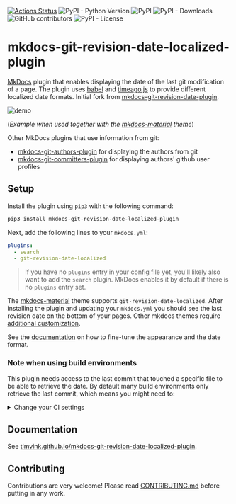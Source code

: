 [![Actions Status](https://github.com/timvink/mkdocs-git-revision-date-localized-plugin/workflows/pytest/badge.svg)](https://github.com/timvink/mkdocs-git-revision-date-localized-plugin/actions)
![PyPI - Python Version](https://img.shields.io/pypi/pyversions/mkdocs-git-revision-date-localized-plugin)
![PyPI](https://img.shields.io/pypi/v/mkdocs-git-revision-date-localized-plugin)
![PyPI - Downloads](https://img.shields.io/pypi/dm/mkdocs-git-revision-date-localized-plugin)
![GitHub contributors](https://img.shields.io/github/contributors/timvink/mkdocs-git-revision-date-localized-plugin)
![PyPI - License](https://img.shields.io/pypi/l/mkdocs-git-revision-date-localized-plugin)

# mkdocs-git-revision-date-localized-plugin

[MkDocs](https://www.mkdocs.org/) plugin that enables displaying the date of the last git modification of a page. The plugin uses [babel](https://github.com/python-babel/babel/tree/master/babel) and [timeago.js](https://github.com/hustcc/timeago.js) to provide different localized date formats. Initial fork from [mkdocs-git-revision-date-plugin](https://github.com/zhaoterryy/mkdocs-git-revision-date-plugin).

![demo](https://github.com/timvink/mkdocs-git-revision-date-localized-plugin/raw/master/demo_screencast.gif)

(*Example when used together with the [mkdocs-material](https://github.com/squidfunk/mkdocs-material) theme*)

Other MkDocs plugins that use information from git:

- [mkdocs-git-authors-plugin](https://github.com/timvink/mkdocs-git-authors-plugin) for displaying the authors from git
- [mkdocs-git-committers-plugin](https://github.com/byrnereese/mkdocs-git-committers-plugin) for displaying authors' github user profiles

## Setup

Install the plugin using `pip3` with the following command:

```bash
pip3 install mkdocs-git-revision-date-localized-plugin
```

Next, add the following lines to your `mkdocs.yml`:

```yaml
plugins:
  - search
  - git-revision-date-localized
```

> If you have no `plugins` entry in your config file yet, you'll likely also want to add the `search` plugin. MkDocs enables it by default if there is no `plugins` entry set.

The [mkdocs-material](https://squidfunk.github.io/mkdocs-material/) theme supports `git-revision-date-localized`. After installing the plugin and updating your `mkdocs.yml` you should see the last revision date on the bottom of your pages. Other mkdocs themes require [additional customization](https://timvink.github.io/mkdocs-git-revision-date-localized-plugin/howto/override-a-theme/).

See the [documentation](https://timvink.github.io/mkdocs-git-revision-date-localized-plugin/index.html) on how to fine-tune the appearance and the date format.

### Note when using build environments

This plugin needs access to the last commit that touched a specific file to be able to retrieve the date. By default many build environments only retrieve the last commit, which means you might need to:

<details>
  <summary>Change your CI settings</summary>
    <ul>
      <li>github actions: set <code>fetch-depth</code> to <code>0</code> (<a href="https://github.com/actions/checkout">docs</a>)</li>
      <li>gitlab runners: set <code>GIT_DEPTH</code> to <code>0</code> (<a href="https://docs.gitlab.com/ee/ci/pipelines/settings.html#limit-the-number-of-changes-fetched-during-clone">docs</a>)</li>
      <li>bitbucket pipelines: set <code>clone: depth: full</code> (<a href="https://support.atlassian.com/bitbucket-cloud/docs/configure-bitbucket-pipelinesyml/">docs</a>)</li>
    </ul>
</details>


## Documentation

See [timvink.github.io/mkdocs-git-revision-date-localized-plugin](https://timvink.github.io/mkdocs-git-revision-date-localized-plugin/index.html).

## Contributing

Contributions are very welcome! Please read [CONTRIBUTING.md](https://github.com/timvink/mkdocs-git-revision-date-localized-plugin/blob/master/CONTRIBUTING.md) before putting in any work.
